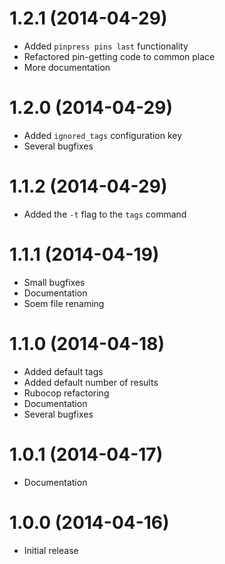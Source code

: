 # 1.2.1 (2014-04-29)

* Added `pinpress pins last` functionality
* Refactored pin-getting code to common place
* More documentation

# 1.2.0 (2014-04-29)

* Added `ignored_tags` configuration key
* Several bugfixes

# 1.1.2 (2014-04-29)

* Added the `-t` flag to the `tags` command

# 1.1.1 (2014-04-19)

* Small bugfixes
* Documentation
* Soem file renaming

# 1.1.0 (2014-04-18)

* Added default tags
* Added default number of results
* Rubocop refactoring
* Documentation
* Several bugfixes

# 1.0.1 (2014-04-17)

* Documentation

# 1.0.0 (2014-04-16)

* Initial release